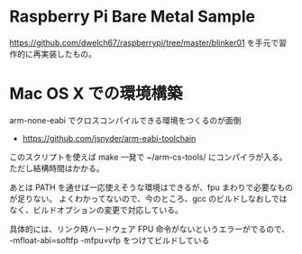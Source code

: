 Raspberry Pi Bare Metal Sample
==============================

https://github.com/dwelch67/raspberrypi/tree/master/blinker01
を手元で習作的に再実装したもの。

Mac OS X での環境構築
=====================

arm-none-eabi でクロスコンパイルできる環境をつくるのが面倒

 * https://github.com/jsnyder/arm-eabi-toolchain

このスクリプトを使えば make 一発で ~/arm-cs-tools/ にコンパイラが入る。
ただし結構時間はかかる。

あとは PATH を通せば一応使えそうな環境はできるが、fpu まわりで必要なものが足りない。
よくわかってないので、今のところ、gcc のビルドしなおしではなく、ビルドオプションの変更で対応している。

具体的には、リンク時ハードウェア FPU 命令がないというエラーがでるので、 -mfloat-abi=softfp -mfpu=vfp をつけてビルドしている




